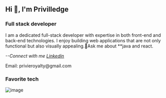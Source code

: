 
<h2 align="left" style="background">Hi 👋, I'm Privilledge</h2>
<h3 align="keft">Full stack developer</h3>
I am a dedicated full-stack developer with expertise in both front-end and back-end technologies. I enjoy building web applications that are not only functional but also visually appealing.💬Ask me about **java and react.
<p><i>--Connect with me <a href="">Linkedin</a></i><p>
<span>Email: privieroyalty@gmail.com</span>
<br>
<h3>Favorite tech</h3>

![image](https://github.com/privilledge/privilledge/assets/70237671/a603adaa-60f6-48bc-bc58-2bd13a0b2a60)
